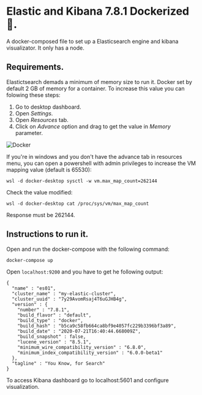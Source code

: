 # Elastic and Kibana 7.8.1 Dockerized :whale:.

A docker-composed file to set up a Elasticsearch engine and kibana visualizator. It only has a node.

## Requirements.

Elastictsearch demads a minimum of memory size to run it. Docker set by default 2 GB of memory for a container. To increase this value you can folowing these steps: 

1. Go to desktop dashboard.
2. Open *Settings*.
3. Open *Resources* tab.
4. Click on *Advance* option and drag to get the value in *Memory* parameter.

![Docker](https://docs.docker.com/docker-for-windows/images/settings-resources.png)

If you're in windows and you don't have the advance tab in resources menu, you can open a powershell with admin privileges to increase the VM mapping value (default is 65530):

```
wsl -d docker-desktop sysctl -w vm.max_map_count=262144
```
Check the value modified:
```
wsl -d docker-desktop cat /proc/sys/vm/max_map_count
```
Response must be 262144.

## Instructions to run it.

Open and run the docker-compose with the following command:

```
docker-compose up
```
Open ```localhost:9200``` and you have to get he following output:

```
{
  "name" : "es01",
  "cluster_name" : "my-elastic-cluster",
  "cluster_uuid" : "7y29AvomRsaj4T6uGJHB4g",
  "version" : {
    "number" : "7.8.1",
    "build_flavor" : "default",
    "build_type" : "docker",
    "build_hash" : "b5ca9c58fb664ca8bf9e4057fc229b3396bf3a89",
    "build_date" : "2020-07-21T16:40:44.668009Z",
    "build_snapshot" : false,
    "lucene_version" : "8.5.1",
    "minimum_wire_compatibility_version" : "6.8.0",
    "minimum_index_compatibility_version" : "6.0.0-beta1"
  },
  "tagline" : "You Know, for Search"
}
```

To access Kibana dashboard go to localhost:5601 and configure visualization.